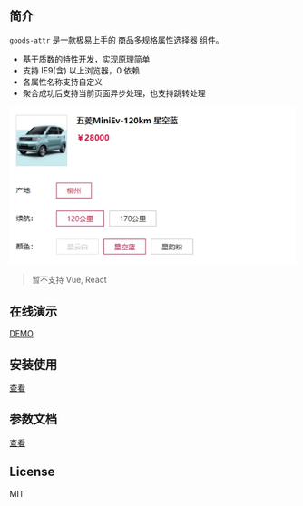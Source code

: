 ## 简介
`goods-attr` 是一款极易上手的 商品多规格属性选择器 组件。
- 基于质数的特性开发，实现原理简单
- 支持 IE9(含) 以上浏览器，0 依赖
- 各属性名称支持自定义
- 聚合成功后支持当前页面异步处理，也支持跳转处理

![演示图](examples/imgs/demo.jpg)

> 暂不支持 Vue, React

## 在线演示
[DEMO](https://codepen.io/luochongfei/pen/eYgbWzp)

## 安装使用
[查看](https://github.com/luochongfei/goods-attr/examples/index.html)

## 参数文档
[查看](https://github.com/luochongfei/goods-attr/examples/config.html)

## License
MIT
